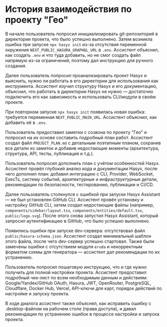# История взаимодействия по проекту "Гео"

В начале пользователь попросил инициализировать git-репозиторий в директории проекта, что было успешно выполнено. Затем возникла ошибка при запуске `npx hasyx init` из-за отсутствия переменной окружения `NEXT_PUBLIC_HASURA_GRAPHQL_URL` в `.env`. Ассистент объяснил, как создать `.env` и что туда добавить, но не смог создать файл напрямую из-за ограничений, поэтому дал инструкцию для ручного создания.

Далее пользователь попросил проанализировать проект Hasyx и выяснить, нужно ли работать в его директории для использования как инструмента. Ассистент изучил структуру Hasyx и его документацию, объяснил, что работать в директории Hasyx не нужно — достаточно подключить его как зависимость и использовать CLI/модули в своём проекте.

При повторном запуске `npx hasyx init` появилась новая ошибка: требуется переменная `NEXT_PUBLIC_MAIN_URL`. Ассистент объяснил, как добавить её в `.env`.

Пользователь предоставил заметки с созвона по проекту "Гео" и попросил на их основе составить подробный план работ. Ассистент создал файл `PROJECT_PLAN.md` с детальным поэтапным планом, сохранив все детали из заметок и добавив недостающие моменты (архитектура, структура, API, тесты, публикация и т.д.).

Пользователь попросил дополнить план с учётом особенностей Hasyx. Ассистент провёл глубокий анализ кода и документации Hasyx, после чего дополнил план: добавил интеграцию с CLI, Provider, WebSocket, ExecTs, систему событий, архитектурные и инфраструктурные детали, рекомендации по безопасности, тестированию, публикации и CI/CD.

Далее пользователь столкнулся с ошибкой при запуске Hasyx Assistant — не был установлен GitHub CLI. Ассистент провёл установку и настройку GitHub CLI, затем создал недостающие файлы (например, `components/sidebar/layout.tsx`, `components/entities/default.tsx`, `public/logo.svg`). После этого снова запустил Hasyx Assistant, который запросил аутентификацию в GitHub, что было успешно выполнено.

Появились ошибки при запуске dev-сервера: отсутствовал файл `public/hasura-schema.json`. Ассистент создал минимальный шаблон этого файла, после чего dev-сервер успешно стартовал. Также были замечены ошибки с отсутствием модуля `eruda` и некорректным форматом схемы для генератора — ассистент дал рекомендации по их устранению.

Пользователь попросил пошаговую инструкцию, что и где нужно получить для полной настройки проекта. Ассистент предоставил подробный чек-лист по всем необходимым данным и действиям: Google/Yandex/GitHub OAuth, Hasura, JWT, OpenRouter, PostgreSQL, Cloudflare, Docker Hub, Vercel, API-ключи для карт, порядок действий по настройке и запуску проекта.

В ходе диалога ассистент также объяснял, как исправить ошибку с .desktop-файлом на рабочем столе (права доступа), и давал рекомендации по устранению ошибок в процессе настройки и запуска проекта. 